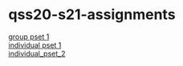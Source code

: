 # qss20-s21-assignments

[group pset 1](https://github.com/eunice30718/qss20-s21-assignments/blob/main/QSS20_Finalpset1_Group_Molly.ipynb)\
[individual pset 1](https://github.com/eunice30718/qss20-s21-assignments/blob/main/QSS20_Finalpset1_Individual_You-Chi_Liu.ipynb)\
[individual_pset_2](https://github.com/eunice30718/qss20-s21-assignments/blob/main/pset2_part1_you-chi_liu%20(2).ipynb)
